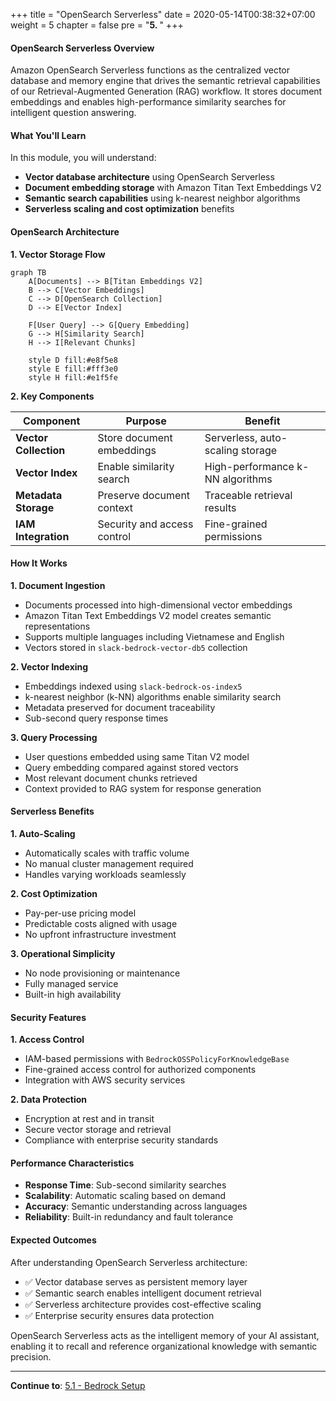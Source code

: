 +++
title = "OpenSearch Serverless"
date = 2020-05-14T00:38:32+07:00
weight = 5
chapter = false
pre = "<b>5. </b>"
+++

#### OpenSearch Serverless Overview

Amazon OpenSearch Serverless functions as the centralized vector database and memory engine that drives the semantic retrieval capabilities of our Retrieval-Augmented Generation (RAG) workflow. It stores document embeddings and enables high-performance similarity searches for intelligent question answering.

#### What You'll Learn

In this module, you will understand:

- **Vector database architecture** using OpenSearch Serverless
- **Document embedding storage** with Amazon Titan Text Embeddings V2
- **Semantic search capabilities** using k-nearest neighbor algorithms
- **Serverless scaling and cost optimization** benefits

#### OpenSearch Architecture

**1. Vector Storage Flow**

```mermaid
graph TB
    A[Documents] --> B[Titan Embeddings V2]
    B --> C[Vector Embeddings]
    C --> D[OpenSearch Collection]
    D --> E[Vector Index]

    F[User Query] --> G[Query Embedding]
    G --> H[Similarity Search]
    H --> I[Relevant Chunks]

    style D fill:#e8f5e8
    style E fill:#fff3e0
    style H fill:#e1f5fe
```

**2. Key Components**

| Component             | Purpose                     | Benefit                          |
| --------------------- | --------------------------- | -------------------------------- |
| **Vector Collection** | Store document embeddings   | Serverless, auto-scaling storage |
| **Vector Index**      | Enable similarity search    | High-performance k-NN algorithms |
| **Metadata Storage**  | Preserve document context   | Traceable retrieval results      |
| **IAM Integration**   | Security and access control | Fine-grained permissions         |

#### How It Works

**1. Document Ingestion**

- Documents processed into high-dimensional vector embeddings
- Amazon Titan Text Embeddings V2 model creates semantic representations
- Supports multiple languages including Vietnamese and English
- Vectors stored in `slack-bedrock-vector-db5` collection

**2. Vector Indexing**

- Embeddings indexed using `slack-bedrock-os-index5`
- k-nearest neighbor (k-NN) algorithms enable similarity search
- Metadata preserved for document traceability
- Sub-second query response times

**3. Query Processing**

- User questions embedded using same Titan V2 model
- Query embedding compared against stored vectors
- Most relevant document chunks retrieved
- Context provided to RAG system for response generation

#### Serverless Benefits

**1. Auto-Scaling**

- Automatically scales with traffic volume
- No manual cluster management required
- Handles varying workloads seamlessly

**2. Cost Optimization**

- Pay-per-use pricing model
- Predictable costs aligned with usage
- No upfront infrastructure investment

**3. Operational Simplicity**

- No node provisioning or maintenance
- Fully managed service
- Built-in high availability

#### Security Features

**1. Access Control**

- IAM-based permissions with `BedrockOSSPolicyForKnowledgeBase`
- Fine-grained access control for authorized components
- Integration with AWS security services

**2. Data Protection**

- Encryption at rest and in transit
- Secure vector storage and retrieval
- Compliance with enterprise security standards

#### Performance Characteristics

- **Response Time**: Sub-second similarity searches
- **Scalability**: Automatic scaling based on demand
- **Accuracy**: Semantic understanding across languages
- **Reliability**: Built-in redundancy and fault tolerance

#### Expected Outcomes

After understanding OpenSearch Serverless architecture:

- ✅ Vector database serves as persistent memory layer
- ✅ Semantic search enables intelligent document retrieval
- ✅ Serverless architecture provides cost-effective scaling
- ✅ Enterprise security ensures data protection

OpenSearch Serverless acts as the intelligent memory of your AI assistant, enabling it to recall and reference organizational knowledge with semantic precision.

---

**Continue to**: [5.1 - Bedrock Setup](../5-opensearch/5.1-collection//)
